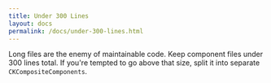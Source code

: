 ```yaml
---
title: Under 300 Lines
layout: docs
permalink: /docs/under-300-lines.html
---
```

Long files are the enemy of maintainable code. Keep component files under 300 lines total. If you're tempted to go above that size, split it into separate `CKCompositeComponents`.
